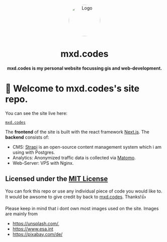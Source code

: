 <div align="center">
  <img alt="Logo" src="https://mxd.codes/profile.png" width="100" style="border-radius:50%;"/>
</div>
<h1 align="center">
  mxd.codes
</h1>
<h4 align="center">
  mxd.codes is my personal website focussing gis and web-development.
</h4>

# 👋 Welcome to mxd.codes's site repo.

You can see the site live here:

[``` mxd.codes ```](https://mxd.codes)

The **frontend** of the site is built with the react framework [Next.js](https://nextjs.org/ "Next.js"). 
The **backend** consists of:
- CMS: [Strapi](https://strapi.io/ "strapi") is an open-source content management system which i am using with Postgres.
- Analytics: Anonymized traffic data is collected via [Matomo](https://matomo.org/ "Matomo"). 
- Web-Server: VPS with Nginx.


## Licensed under the [MIT License](https://github.com/DaTurboD/mxd-codes-frontend/blob/v2/LICENSE "MIT License")

You can fork this repo or use any individual piece of code you would like to.
It would be awsome to give credit by back to [mxd.codes](https://mxd.codes). Thanks!👍

Please keep in mind that i dont own most images used on the site.
Images are mainly from
- https://unsplash.com/,
- https://www.esa.int
- https://pixabay.com/de/

